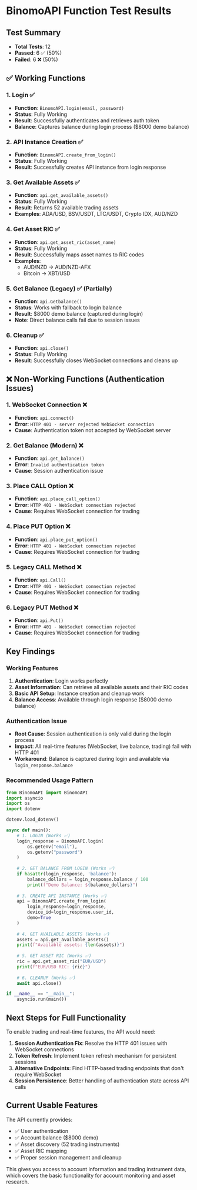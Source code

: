 # BinomoAPI Function Test Results

## Test Summary
- **Total Tests**: 12
- **Passed**: 6 ✅ (50%)
- **Failed**: 6 ❌ (50%)

## ✅ Working Functions

### 1. **Login** ✅
- **Function**: `BinomoAPI.login(email, password)`
- **Status**: Fully Working
- **Result**: Successfully authenticates and retrieves auth token
- **Balance**: Captures balance during login process ($8000 demo balance)

### 2. **API Instance Creation** ✅
- **Function**: `BinomoAPI.create_from_login()`
- **Status**: Fully Working
- **Result**: Successfully creates API instance from login response

### 3. **Get Available Assets** ✅
- **Function**: `api.get_available_assets()`
- **Status**: Fully Working
- **Result**: Returns 52 available trading assets
- **Examples**: ADA/USD, BSV/USDT, LTC/USDT, Crypto IDX, AUD/NZD

### 4. **Get Asset RIC** ✅
- **Function**: `api.get_asset_ric(asset_name)`
- **Status**: Fully Working
- **Result**: Successfully maps asset names to RIC codes
- **Examples**: 
  - AUD/NZD → AUD/NZD-AFX
  - Bitcoin → XBT/USD

### 5. **Get Balance (Legacy)** ✅ (Partially)
- **Function**: `api.Getbalance()`
- **Status**: Works with fallback to login balance
- **Result**: $8000 demo balance (captured during login)
- **Note**: Direct balance calls fail due to session issues

### 6. **Cleanup** ✅
- **Function**: `api.close()`
- **Status**: Fully Working
- **Result**: Successfully closes WebSocket connections and cleans up

## ❌ Non-Working Functions (Authentication Issues)

### 1. **WebSocket Connection** ❌
- **Function**: `api.connect()`
- **Error**: `HTTP 401 - server rejected WebSocket connection`
- **Cause**: Authentication token not accepted by WebSocket server

### 2. **Get Balance (Modern)** ❌
- **Function**: `api.get_balance()`
- **Error**: `Invalid authentication token`
- **Cause**: Session authentication issue

### 3. **Place CALL Option** ❌
- **Function**: `api.place_call_option()`
- **Error**: `HTTP 401 - WebSocket connection rejected`
- **Cause**: Requires WebSocket connection for trading

### 4. **Place PUT Option** ❌
- **Function**: `api.place_put_option()`
- **Error**: `HTTP 401 - WebSocket connection rejected`
- **Cause**: Requires WebSocket connection for trading

### 5. **Legacy CALL Method** ❌
- **Function**: `api.Call()`
- **Error**: `HTTP 401 - WebSocket connection rejected`
- **Cause**: Requires WebSocket connection for trading

### 6. **Legacy PUT Method** ❌
- **Function**: `api.Put()`
- **Error**: `HTTP 401 - WebSocket connection rejected`
- **Cause**: Requires WebSocket connection for trading

## Key Findings

### Working Features
1. **Authentication**: Login works perfectly
2. **Asset Information**: Can retrieve all available assets and their RIC codes
3. **Basic API Setup**: Instance creation and cleanup work
4. **Balance Access**: Available through login response ($8000 demo balance)

### Authentication Issue
- **Root Cause**: Session authentication is only valid during the login process
- **Impact**: All real-time features (WebSocket, live balance, trading) fail with HTTP 401
- **Workaround**: Balance is captured during login and available via `login_response.balance`

### Recommended Usage Pattern

```python
from BinomoAPI import BinomoAPI
import asyncio
import os
import dotenv

dotenv.load_dotenv()

async def main():
    # 1. LOGIN (Works ✅)
    login_response = BinomoAPI.login(
        os.getenv("email"), 
        os.getenv("password")
    )
    
    # 2. GET BALANCE FROM LOGIN (Works ✅)
    if hasattr(login_response, 'balance'):
        balance_dollars = login_response.balance / 100
        print(f"Demo Balance: ${balance_dollars}")
    
    # 3. CREATE API INSTANCE (Works ✅)
    api = BinomoAPI.create_from_login(
        login_response=login_response,
        device_id=login_response.user_id,
        demo=True
    )
    
    # 4. GET AVAILABLE ASSETS (Works ✅)
    assets = api.get_available_assets()
    print(f"Available assets: {len(assets)}")
    
    # 5. GET ASSET RIC (Works ✅)
    ric = api.get_asset_ric("EUR/USD")
    print(f"EUR/USD RIC: {ric}")
    
    # 6. CLEANUP (Works ✅)
    await api.close()

if __name__ == "__main__":
    asyncio.run(main())
```

## Next Steps for Full Functionality

To enable trading and real-time features, the API would need:

1. **Session Authentication Fix**: Resolve the HTTP 401 issues with WebSocket connections
2. **Token Refresh**: Implement token refresh mechanism for persistent sessions
3. **Alternative Endpoints**: Find HTTP-based trading endpoints that don't require WebSocket
4. **Session Persistence**: Better handling of authentication state across API calls

## Current Usable Features

The API currently provides:
- ✅ User authentication
- ✅ Account balance ($8000 demo)
- ✅ Asset discovery (52 trading instruments)
- ✅ Asset RIC mapping
- ✅ Proper session management and cleanup

This gives you access to account information and trading instrument data, which covers the basic functionality for account monitoring and asset research.
